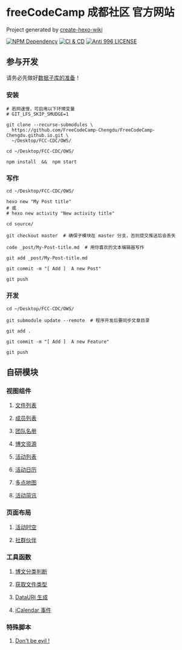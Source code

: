 # freeCodeCamp 成都社区 官方网站

Project generated by [create-hexo-wiki][1]

[![NPM Dependency](https://david-dm.org/FreeCodeCamp-Chengdu/FreeCodeCamp-Chengdu.github.io.svg)][2]
[![CI & CD](https://github.com/FreeCodeCamp-Chengdu/FreeCodeCamp-Chengdu.github.io/workflows/CI%20&%20CD/badge.svg)][3]
[![Anti 996 LICENSE](https://img.shields.io/badge/license-Anti%20996-blue.svg)][4]

## 参与开发

请务必先做好[数据子库的准备][5]！

### 安装

```shell
# 若网速慢，可启用以下环境变量
# GIT_LFS_SKIP_SMUDGE=1

git clone --recurse-submodules \
  https://github.com/FreeCodeCamp-Chengdu/FreeCodeCamp-Chengdu.github.io.git \
  ~/Desktop/FCC-CDC/OWS/

cd ~/Desktop/FCC-CDC/OWS/

npm install  &&  npm start
```

### 写作

```shell
cd ~/Desktop/FCC-CDC/OWS/

hexo new "My Post title"
# 或
# hexo new activity "New activity title"

cd source/

git checkout master  # 确保子模块在 master 分支，否则提交推送后会丢失

code _post/My-Post-title.md  # 用你喜欢的文本编辑器写作

git add _post/My-Post-title.md

git commit -m "[ Add ]  A new Post"

git push
```

### 开发

```shell
cd ~/Desktop/FCC-CDC/OWS/

git submodule update --remote  # 程序开发后要同步文章目录

git add .

git commit -m "[ Add ]  A new Feature"

git push
```

## 自研模块

### 视图组件

1. [文件列表](themes/Icarus/layout/widget/files.ejs)

2. [成员列表](themes/Icarus/layout/widget/members.ejs)

3. [团队名册](themes/Icarus/layout/widget/team.ejs)

4. [博文资源](themes/Icarus/layout/widget/post_media.ejs)

5. [活动列表](themes/Icarus/layout/widget/activity_list.ejs)

6. [活动日历](themes/Icarus/layout/widget/calendar.ejs)

7. [多点地图](themes/Icarus/layout/widget/marker_map.ejs)

8. [活动简讯](themes/Icarus/layout/widget/activity.ejs)

### 页面布局

1. [活动时空](themes/Icarus/layout/activity.ejs)

2. [社群伙伴](themes/Icarus/layout/community.ejs)

### 工具函数

1. [博文分类判断](themes/Icarus/includes/helpers/data.js#L11)

2. [获取文件类型](themes/Icarus/includes/helpers/data.js#L22)

3. [DataURI 生成](themes/Icarus/includes/helpers/data.js#L33)

4. [iCalendar 事件](themes/Icarus/includes/helpers/data.js#L38)

### 特殊脚本

1. [Don't be evil !](themes/Icarus/layout/common/evil_alert.ejs)

[1]: https://tech-query.me/create-hexo-wiki/
[2]: https://david-dm.org/FreeCodeCamp-Chengdu/FreeCodeCamp-Chengdu.github.io
[3]: https://github.com/FreeCodeCamp-Chengdu/FreeCodeCamp-Chengdu.github.io/actions
[4]: https://github.com/996icu/996.ICU/blob/master/LICENSE
[5]: https://github.com/FreeCodeCamp-Chengdu/Wiki/#%E6%9C%AC%E6%9C%BA%E7%BC%96%E8%BE%91
